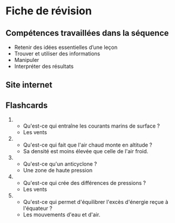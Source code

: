 # Fiche de révision


## Compétences travaillées dans la séquence
- Retenir des idées essentielles d’une leçon
- Trouver et utiliser des informations
- Manipuler
- Interpréter des résultats

## Site internet



## Flashcards


<div markdown class="flashcard">

1. 
    - Qu'est-ce qui entraîne les courants marins de surface ?
    - Les vents
2. 
    - Qu'est-ce qui fait que l'air chaud monte en altitude ?
    - Sa densité est moins élevée que celle de l'air froid.
3. 
    - Qu'est-ce qu'un anticyclone ?
    - Une zone de haute pression
4. 
    - Qu'est-ce qui crée des différences de pressions ?
    - Les vents
5. 
    - Qu'est-ce qui permet d'équilibrer l'excès d'énergie reçue à l'équateur ?
    - Les mouvements d'eau et d'air.

</div>
